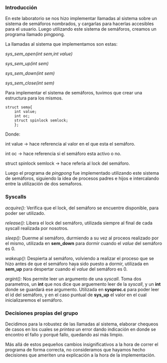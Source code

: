 <h3> Introducción </h3> 
En este laboratorio se nos hizo implementar llamadas al sistema sobre un sistema de semáforos nombrados, y cargarlas para hacerlas accesibles para el usuario. Luego utilizando este sistema de semáforos, creamos un programa llamado pingpong.

La llamadas al sistema que implementamos son estas: 

_*_sys_sem_open(int sem,int value)_*_

_*_sys_sem_up(int sem)_*_

_*_sys_sem_down(int sem)_*_

_*_sys_sem_close(int sem)_*_

Para implementar el sistema de semáforos, tuvimos que crear una estructura para los mismos.
    
    
    struct sema{
        int value; 
        int oc;
        struct spinlock semlock;
        };

    
Donde:

int value -> hace referencia al valor en el que esta el semáforo.

int oc -> hace referencia si el semáforo esta activo o no. 

struct spinlock semlock -> hace refería al lock del semáforo. 

Luego el programa de _*_pingpong_*_ fue implementado utilizando este sistema de semáforos, siguiendo la idea de procesos padres e hijos e intercalando entre la utilización de dos semaforos. 


<h3> Syscalls </h3>

_*_acquire():_*_ Verifica que el lock, del semáforo se encuentre disponible, para poder ser utilizado.

_*_release():_*_ Libera el lock del semáforo, utilizada siempre al final de cada syscall realizada por nosotros.

_*_sleep():_*_ Duerme al semáforo, durmiendo a su vez al proceos realizado por el mismo, utilizada en **sem_down** para dormir cuando el _value_ del semáforo es 0. 

_*_wakeup():_*_ Despierta al semáforo, volviendo a realizar el proceso que se hizo antes de que el semáforo haya sido puesto a dormir, utilizada en **sem_up** para despertar cuando el _value_ del semáforo es 0.

_*_argint():_*_ Nos permite leer un argumento de una _syscall_. Toma dos parametros, un **int** que nos dice que arguemento leer de la _syscall_, y un **int** donde se guardará ese argumento. Utilizada en **sysproc.c** para poder leer el id del semáforo, y en el caso puntual de **sys_up** el valor en el cual inicializaremos el semáforo.

<h3> Decisiones propías del grupo </h3>

Decidimos para la robustez de las llamadas al sistema, elaborar chequeos de casos en los cuales se _printea_ un error dando indicación en donde se encontro el fallo y porqué fallo, quedando así más limpio.  

Más allá de estos pequeños cambios insignificativos a la hora de correr el programa de forma correcta, no consideramos que hayamos hecho decisiones que ameriten una explicación a la hora de la implementación. 